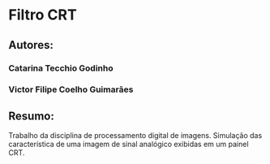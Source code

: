 # Filtro CRT
## Autores:
### Catarina Tecchio Godinho
### Victor Filipe Coelho Guimarães
## Resumo:
Trabalho da disciplina de processamento digital de imagens. Simulação das característica de uma imagem de sinal analógico exibidas em um painel CRT.   
